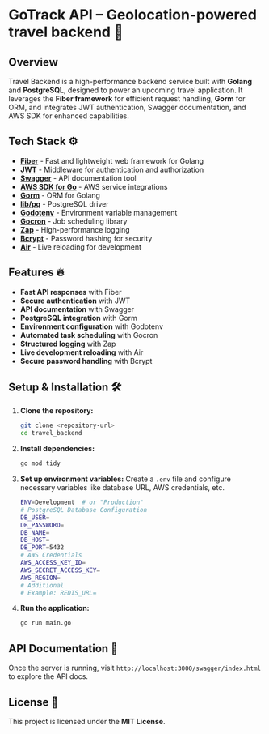 # GoTrack API – Geolocation-powered travel backend 🚀

## Overview
Travel Backend is a high-performance backend service built with **Golang** and **PostgreSQL**, designed to power an upcoming travel application. It leverages the **Fiber framework** for efficient request handling, **Gorm** for ORM, and integrates JWT authentication, Swagger documentation, and AWS SDK for enhanced capabilities.

## Tech Stack ⚙️
- **[Fiber](https://gofiber.io/)** - Fast and lightweight web framework for Golang
- **[JWT](https://github.com/gofiber/jwt)** - Middleware for authentication and authorization
- **[Swagger](https://github.com/gofiber/swagger)** - API documentation tool
- **[AWS SDK for Go](https://github.com/aws/aws-sdk-go)** - AWS service integrations
- **[Gorm](https://gorm.io/)** - ORM for Golang
- **[lib/pq](https://github.com/lib/pq)** - PostgreSQL driver
- **[Godotenv](https://github.com/joho/godotenv)** - Environment variable management
- **[Gocron](https://github.com/go-co-op/gocron)** - Job scheduling library
- **[Zap](https://github.com/uber-go/zap)** - High-performance logging
- **[Bcrypt](https://pkg.go.dev/golang.org/x/crypto/bcrypt)** - Password hashing for security
- **[Air](https://github.com/cosmtrek/air)** - Live reloading for development

## Features 🔥
- **Fast API responses** with Fiber
- **Secure authentication** with JWT
- **API documentation** with Swagger
- **PostgreSQL integration** with Gorm
- **Environment configuration** with Godotenv
- **Automated task scheduling** with Gocron
- **Structured logging** with Zap
- **Live development reloading** with Air
- **Secure password handling** with Bcrypt

## Setup & Installation 🛠️
1. **Clone the repository:**
   ```sh
   git clone <repository-url>
   cd travel_backend
   ```
2. **Install dependencies:**
   ```sh
   go mod tidy
   ```
3. **Set up environment variables:**
   Create a `.env` file and configure necessary variables like database URL, AWS credentials, etc.
    ```sh
    ENV=Development  # or "Production"
    # PostgreSQL Database Configuration
    DB_USER=
    DB_PASSWORD=
    DB_NAME=
    DB_HOST=
    DB_PORT=5432
    # AWS Credentials
    AWS_ACCESS_KEY_ID=
    AWS_SECRET_ACCESS_KEY=
    AWS_REGION=
    # Additional
    # Example: REDIS_URL=

4. **Run the application:**
   ```sh
   go run main.go
   ```

## API Documentation 📄
Once the server is running, visit `http://localhost:3000/swagger/index.html` to explore the API docs.

## License 📝
This project is licensed under the **MIT License**.
